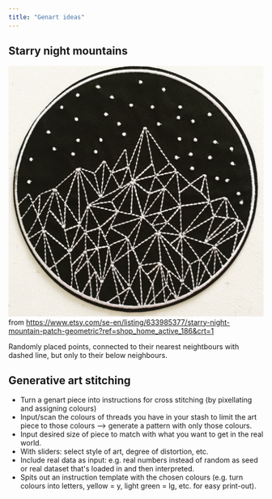 ```yaml
---
title: "Genart ideas"
---
```


## Starry night mountains

![](projects/attachments/Starry%20Nights%20patch.png)
from https://www.etsy.com/se-en/listing/633985377/starry-night-mountain-patch-geometric?ref=shop_home_active_186&crt=1

Randomly placed points, connected to their nearest neightbours with dashed line, but only to their below neighbours. 



## Generative art stitching
- Turn a genart piece into instructions for cross stitching (by pixellating and assigning colours)
- Input/scan the colours of threads you have in your stash to limit the art piece to those colours --> generate a pattern with only those colours.
- Input desired size of piece to match with what you want to get in the real world.
- With sliders: select style of art, degree of distortion, etc. 
- Include real data as input: e.g. real numbers instead of random as seed or real dataset that's loaded in and then interpreted.
- Spits out an instruction template with the chosen colours (e.g. turn colours into letters, yellow = y, light green = lg, etc. for easy print-out).

